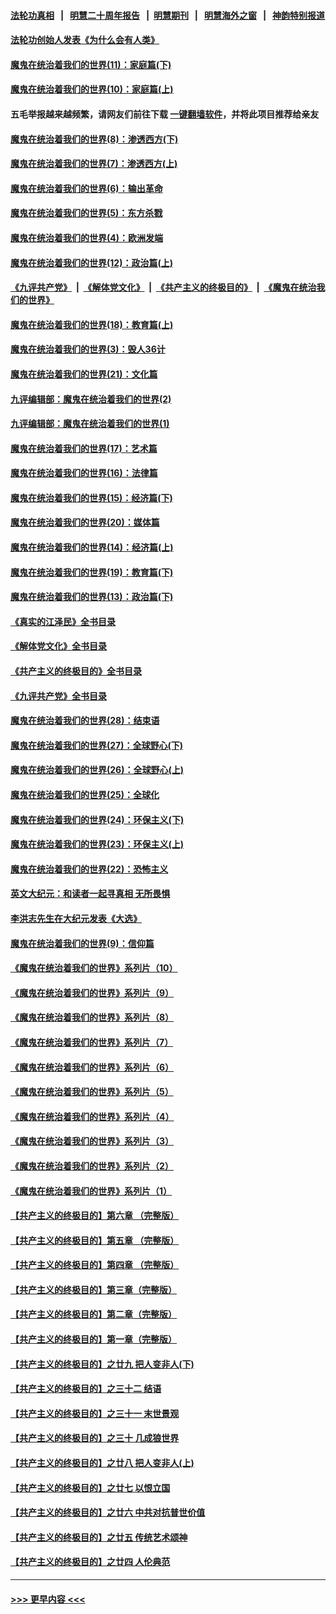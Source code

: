 #### [法轮功真相](https://github.com/gfw-breaker/truth/blob/master/README.md?t=0) &nbsp;&nbsp;|&nbsp;&nbsp; [明慧二十周年报告](https://github.com/gfw-breaker/mh-reports/blob/master/README.md?t=0) &nbsp;&nbsp;|&nbsp;&nbsp;[明慧期刊](https://github.com/gfw-breaker/mh-qikan) &nbsp;&nbsp;|&nbsp;&nbsp; [明慧海外之窗](https://github.com/gfw-breaker/mh-news/blob/master/README.md?t=0) &nbsp;&nbsp;|&nbsp;&nbsp; [神韵特别报道](https://github.com/gfw-breaker/mh-news/blob/master/shenyun.md?t=0)
#### [法轮功创始人发表《为什么会有人类》](../pages/nsc422/n13912117.md?t=02221543) 
#### [魔鬼在统治着我们的世界(11)：家庭篇(下)](../pages/nsc422/n10440961.md?t=02221543) 
#### [魔鬼在统治着我们的世界(10)：家庭篇(上)](../pages/nsc422/n10435448.md?t=02221543) 
#### 五毛举报越来越频繁，请网友们前往下载 [一键翻墙软件](https://github.com/gfw-breaker/ssr-accounts)，并将此项目推荐给亲友
#### [魔鬼在统治着我们的世界(8)：渗透西方(下)](../pages/nsc422/n10429603.md?t=02221543) 
#### [魔鬼在统治着我们的世界(7)：渗透西方(上)](../pages/nsc422/n10426013.md?t=02221543) 
#### [魔鬼在统治着我们的世界(6)：输出革命](../pages/nsc422/n10421536.md?t=02221543) 
#### [魔鬼在统治着我们的世界(5)：东方杀戮](../pages/nsc422/n10417707.md?t=02221543) 
#### [魔鬼在统治着我们的世界(4)：欧洲发端](../pages/nsc422/n10414890.md?t=02221543) 
#### [魔鬼在统治着我们的世界(12)：政治篇(上)](../pages/nsc422/n10444576.md?t=02221543) 
#### [《九评共产党》](https://github.com/begood0513/9ping.md/blob/master/README.md) &nbsp;|&nbsp; [《解体党文化》](../../../../jtdwh.md/blob/master/README.md)  &nbsp;|&nbsp; [《共产主义的终极目的》](../../../../gczydzjmd.md/blob/master/README.md) &nbsp;|&nbsp; [《魔鬼在统治我们的世界》](../../../../mgztzwmdsj.md/blob/master/README.md) 
#### [魔鬼在统治着我们的世界(18)：教育篇(上)](../pages/nsc422/n10526970.md?t=02221543) 
#### [魔鬼在统治着我们的世界(3)：毁人36计](../pages/nsc422/n10411583.md?t=02221543) 
#### [魔鬼在统治着我们的世界(21)：文化篇](../pages/nsc422/n10597706.md?t=02221543) 
#### [九评编辑部：魔鬼在统治着我们的世界(2)](../pages/nsc422/n10410036.md?t=02221543) 
#### [九评编辑部：魔鬼在统治着我们的世界(1)](../pages/nsc422/n10406825.md?t=02221543) 
#### [魔鬼在统治着我们的世界(17)：艺术篇](../pages/nsc422/n10499093.md?t=02221543) 
#### [魔鬼在统治着我们的世界(16)：法律篇](../pages/nsc422/n10485969.md?t=02221543) 
#### [魔鬼在统治着我们的世界(15)：经济篇(下)](../pages/nsc422/n10469975.md?t=02221543) 
#### [魔鬼在统治着我们的世界(20)：媒体篇](../pages/nsc422/n10586579.md?t=02221543) 
#### [魔鬼在统治着我们的世界(14)：经济篇(上)](../pages/nsc422/n10457370.md?t=02221543) 
#### [魔鬼在统治着我们的世界(19)：教育篇(下)](../pages/nsc422/n10564808.md?t=02221543) 
#### [魔鬼在统治着我们的世界(13)：政治篇(下)](../pages/nsc422/n10448270.md?t=02221543) 
#### [《真实的江泽民》全书目录](../pages/nsc422/n13721399.md?t=02221543) 
#### [《解体党文化》全书目录](../pages/nsc422/n13721157.md?t=02221543) 
#### [《共产主义的终极目的》全书目录](../pages/nsc422/n13721048.md?t=02221543) 
#### [《九评共产党》全书目录](../pages/nsc422/n13708085.md?t=02221543) 
#### [魔鬼在统治着我们的世界(28)：结束语](../pages/nsc422/n10936246.md?t=02221543) 
#### [魔鬼在统治着我们的世界(27)：全球野心(下)](../pages/nsc422/n10928319.md?t=02221543) 
#### [魔鬼在统治着我们的世界(26)：全球野心(上)](../pages/nsc422/n10900318.md?t=02221543) 
#### [魔鬼在统治着我们的世界(25)：全球化](../pages/nsc422/n10788205.md?t=02221543) 
#### [魔鬼在统治着我们的世界(24)：环保主义(下)](../pages/nsc422/n10695307.md?t=02221543) 
#### [魔鬼在统治着我们的世界(23)：环保主义(上)](../pages/nsc422/n10688613.md?t=02221543) 
#### [魔鬼在统治着我们的世界(22)：恐怖主义](../pages/nsc422/n10614727.md?t=02221543) 
#### [英文大纪元：和读者一起寻真相 无所畏惧](../pages/nsc422/n12542027.md?t=02221543) 
#### [李洪志先生在大纪元发表《大选》](../pages/nsc422/n12534746.md?t=02221543) 
#### [魔鬼在统治着我们的世界(9)：信仰篇](../pages/nsc422/n10432159.md?t=02221543) 
#### [《魔鬼在统治着我们的世界》系列片（10）](../pages/nsc422/n12292670.md?t=02221543) 
#### [《魔鬼在统治着我们的世界》系列片（9）](../pages/nsc422/n12290859.md?t=02221543) 
#### [《魔鬼在统治着我们的世界》系列片（8）](../pages/nsc422/n12287445.md?t=02221543) 
#### [《魔鬼在统治着我们的世界》系列片（7）](../pages/nsc422/n12283425.md?t=02221543) 
#### [《魔鬼在统治着我们的世界》系列片（6）](../pages/nsc422/n12282314.md?t=02221543) 
#### [《魔鬼在统治着我们的世界》系列片（5）](../pages/nsc422/n12281419.md?t=02221543) 
#### [《魔鬼在统治着我们的世界》系列片（4）](../pages/nsc422/n12274024.md?t=02221543) 
#### [《魔鬼在统治着我们的世界》系列片（3）](../pages/nsc422/n12271322.md?t=02221543) 
#### [《魔鬼在统治着我们的世界》系列片（2）](../pages/nsc422/n12269049.md?t=02221543) 
#### [《魔鬼在统治着我们的世界》系列片（1）](../pages/nsc422/n12267575.md?t=02221543) 
#### [【共产主义的终极目的】第六章 （完整版）](../pages/nsc422/n11428913.md?t=02221543) 
#### [【共产主义的终极目的】第五章 （完整版）](../pages/nsc422/n11428912.md?t=02221543) 
#### [【共产主义的终极目的】第四章 （完整版）](../pages/nsc422/n11428907.md?t=02221543) 
#### [【共产主义的终极目的】第三章（完整版）](../pages/nsc422/n11428848.md?t=02221543) 
#### [【共产主义的终极目的】第二章（完整版）](../pages/nsc422/n11428831.md?t=02221543) 
#### [【共产主义的终极目的】第一章（完整版）](../pages/nsc422/n11417651.md?t=02221543) 
#### [【共产主义的终极目的】之廿九 把人变非人(下)](../pages/nsc422/n11344140.md?t=02221543) 
#### [【共产主义的终极目的】之三十二 结语](../pages/nsc422/n11360535.md?t=02221543) 
#### [【共产主义的终极目的】之三十一 末世景观](../pages/nsc422/n11351129.md?t=02221543) 
#### [【共产主义的终极目的】之三十 几成狼世界](../pages/nsc422/n11348280.md?t=02221543) 
#### [【共产主义的终极目的】之廿八 把人变非人(上)](../pages/nsc422/n11340492.md?t=02221543) 
#### [【共产主义的终极目的】之廿七 以恨立国](../pages/nsc422/n11336944.md?t=02221543) 
#### [【共产主义的终极目的】之廿六 中共对抗普世价值](../pages/nsc422/n11324785.md?t=02221543) 
#### [【共产主义的终极目的】之廿五 传统艺术颂神](../pages/nsc422/n11296396.md?t=02221543) 
#### [【共产主义的终极目的】之廿四 人伦典范](../pages/nsc422/n11296397.md?t=02221543) 

----
#### [ >>> 更早内容 <<< ](../indexes/nsc422-earlier.md)
